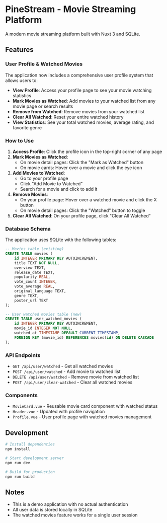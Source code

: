 # PineStream - Movie Streaming Platform

A modern movie streaming platform built with Nuxt 3 and SQLite.

## Features

### User Profile & Watched Movies

The application now includes a comprehensive user profile system that allows users to:

- **View Profile**: Access your profile page to see your movie watching statistics
- **Mark Movies as Watched**: Add movies to your watched list from any movie page or search results
- **Remove from Watched**: Remove movies from your watched list
- **Clear All Watched**: Reset your entire watched history
- **View Statistics**: See your total watched movies, average rating, and favorite genre

### How to Use

1. **Access Profile**: Click the profile icon in the top-right corner of any page
2. **Mark Movies as Watched**:
   - On movie detail pages: Click the "Mark as Watched" button
   - On movie cards: Hover over a movie and click the eye icon
3. **Add Movies to Watched**:
   - Go to your profile page
   - Click "Add Movie to Watched"
   - Search for a movie and click to add it
4. **Remove Movies**:
   - On your profile page: Hover over a watched movie and click the X button
   - On movie detail pages: Click the "Watched" button to toggle
5. **Clear All Watched**: On your profile page, click "Clear All Watched"

### Database Schema

The application uses SQLite with the following tables:

```sql
-- Movies table (existing)
CREATE TABLE movies (
    id INTEGER PRIMARY KEY AUTOINCREMENT,
    title TEXT NOT NULL,
    overview TEXT,
    release_date TEXT,
    popularity REAL,
    vote_count INTEGER,
    vote_average REAL,
    original_language TEXT,
    genre TEXT,
    poster_url TEXT
);

-- User watched movies table (new)
CREATE TABLE user_watched_movies (
    id INTEGER PRIMARY KEY AUTOINCREMENT,
    movie_id INTEGER NOT NULL,
    watched_at TIMESTAMP DEFAULT CURRENT_TIMESTAMP,
    FOREIGN KEY (movie_id) REFERENCES movies(id) ON DELETE CASCADE
);
```

### API Endpoints

- `GET /api/user/watched` - Get all watched movies
- `POST /api/user/watched` - Add movie to watched list
- `DELETE /api/user/watched` - Remove movie from watched list
- `POST /api/user/clear-watched` - Clear all watched movies

### Components

- `MovieCard.vue` - Reusable movie card component with watched status
- `Header.vue` - Updated with profile navigation
- `Profile.vue` - User profile page with watched movies management

## Development

```bash
# Install dependencies
npm install

# Start development server
npm run dev

# Build for production
npm run build
```

## Notes

- This is a demo application with no actual authentication
- All user data is stored locally in SQLite
- The watched movies feature works for a single user session

